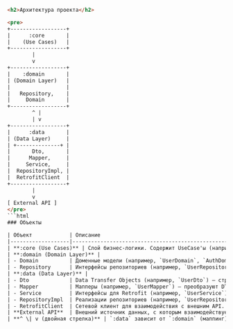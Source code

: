 ```html
<h2>Архитектура проекта</h2>

<pre>
+------------------+
|      :core       |
|    (Use Cases)   |
+------------------+
        |
        v
+------------------+
|    :domain       |
| (Domain Layer)   |
|                  |
|   Repository,    |
|     Domain       |
+------------------+
        ^ |
        | v
+------------------+
|      :data       |
| (Data Layer)     |
| +--------------+ |
|       Dto,       |
|      Mapper,     |
|     Service,     |
|  RepositoryImpl, |
|  RetrofitClient  |
+------------------+
        |
        v
[ External API ]
</pre>
```html
### Объекты

| Объект            | Описание                                                                                     |
|-------------------|---------------------------------------------------------------------------------------------|
| **:core (Use Cases)** | Слой бизнес-логики. Содержит UseCase'ы (например, `UserUseCase`, `AuthUseCase`).           |
| **:domain (Domain Layer)** |                                                                                     |
| - Domain          | Доменные модели (например, `UserDomain`, `AuthDomain`) — сущности предметной области.      |
| - Repository      | Интерфейсы репозиториев (например, `UserRepository`) — методы для работы с данными.        |
| **:data (Data Layer)** |                                                                                     |
| - Dto             | Data Transfer Objects (например, `UserDto`) — структуры для маппинга данных из API.        |
| - Mapper          | Мапперы (например, `UserMapper`) — преобразуют DTO в доменные модели и обратно.           |
| - Service         | Интерфейсы для Retrofit (например, `UserService`) — определяют API-запросы.               |
| - RepositoryImpl  | Реализации репозиториев (например, `UserRepositoryImpl`) — используют сервисы и мапперы.   |
| - RetrofitClient  | Сетевой клиент для взаимодействия с внешним API.                                          |
| **External API**  | Внешний источник данных, с которым взаимодействует `:data` через `RetrofitClient`.         |
| **^ \| v (двойная стрелка)** | `:data` зависит от `:domain` (маппинг), поток вызовов от `:domain` к `:data` (репозитории). |